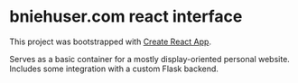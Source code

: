 # bniehuser.com react interface

This project was bootstrapped with [Create React App](https://github.com/facebook/create-react-app).

Serves as a basic container for a mostly display-oriented personal website.
Includes some integration with a custom Flask backend. 
